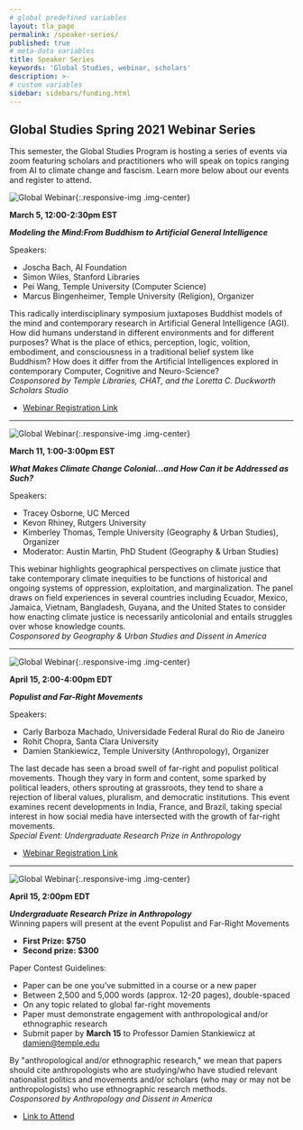 ```yaml
---
# global predefined variables
layout: tla_page
permalink: /speaker-series/
published: true
# meta-data variables
title: Speaker Series
keywords: 'Global Studies, webinar, scholars'
description: >-
# custom variables
sidebar: sidebars/funding.html  
---
```

## Global Studies Spring 2021 Webinar Series
This semester, the Global Studies Program is hosting a series of events via zoom featuring scholars and practitioners who will speak on topics ranging from AI to climate change and fascism. Learn more below about our events and register to attend.

![Global Webinar]({{site.baseurl}}/media/C-1.png){:.responsive-img .img-center}

**March 5, 12:00-2:30pm EST**<br>

**_Modeling the Mind:From Buddhism to Artificial General Intelligence_**<br>

Speakers:
- Joscha Bach, AI Foundation
- Simon Wiles, Stanford Libraries
- Pei Wang, Temple University (Computer Science)
- Marcus Bingenheimer, Temple University (Religion), Organizer

This radically interdisciplinary symposium juxtaposes Buddhist models of the mind and contemporary research in Artificial General Intelligence (AGI). How did humans understand in different environments and for different purposes? What is the place of ethics, perception, logic, volition, embodiment, and consciousness in a traditional belief system like Buddhism? How does it differ from the Artificial Intelligences explored in contemporary Computer, Cognitive and Neuro-Science?<br>
_Cosponsored by Temple Libraries, CHAT, and the Loretta C. Duckworth Scholars Studio_<br>
- [Webinar Registration Link]( https://bit.ly/3jg0fFs)

___

![Global Webinar]({{site.baseurl}}/media/C-2.png){:.responsive-img .img-center}

**March 11, 1:00-3:00pm EST**<br>

**_What Makes Climate Change Colonial...and How Can it be Addressed as Such?_**<br>

Speakers:
- Tracey Osborne, UC Merced
- Kevon Rhiney, Rutgers University
- Kimberley Thomas, Temple University (Geography & Urban Studies), Organizer 
- Moderator: Austin Martin, PhD Student (Geography & Urban Studies)

This webinar highlights geographical perspectives on climate justice that take contemporary climate inequities to be functions of historical and ongoing systems of oppression, exploitation, and marginalization. The panel draws on field experiences in several countries including Ecuador, Mexico, Jamaica, Vietnam, Bangladesh, Guyana, and the United States to consider how enacting climate justice is necessarily anticolonial and entails struggles over whose knowledge counts.<br>
_Cosponsored by Geography & Urban Studies and Dissent in America_<br>

___

![Global Webinar]({{site.baseurl}}/media/C-3.png){:.responsive-img .img-center}

**April 15, 2:00-4:00pm EDT**<br>

**_Populist and Far-Right Movements_**<br>

Speakers:
- Carly Barboza Machado, Universidade Federal Rural do Rio de Janeiro 
- Rohit Chopra, Santa Clara University
- Damien Stankiewicz, Temple University (Anthropology), Organizer

The last decade has seen a broad swell of far-right and populist political movements. Though they vary in form and content, some sparked by political leaders, others sprouting at grassroots, they tend to share a rejection of liberal values, pluralism, and democratic institutions. This event examines recent developments in India, France, and Brazil, taking special interest in how social media have intersected with the growth of far-right movements.<br>
_Special Event: Undergraduate Research Prize in Anthropology_<br>
- [Webinar Registration Link](https://bit.ly/3pYsA5T)

___

![Global Webinar]({{site.baseurl}}/media/C-4.png){:.responsive-img .img-center}

**April 15, 2:00pm EDT**<br>

**_Undergraduate Research Prize in Anthropology_**<br>
Winning papers will present at the event Populist and Far-Right Movements
- **First Prize: $750** 
- **Second prize: $300**<br>

Paper Contest Guidelines:
- Paper can be one you’ve submitted in a course or a new paper
- Between 2,500 and 5,000 words (approx. 12-20 pages), double-spaced
- On any topic related to global far-right movements
- Paper must demonstrate engagement with anthropological and/or ethnographic research
- Submit paper by **March 15** to Professor Damien Stankiewicz at [damien@temple.edu](mailto:damien@temple.edu)

By "anthropological and/or ethnographic research," we mean that papers should cite anthropologists who are studying/who have studied relevant nationalist politics and movements and/or scholars (who may or may not be anthropologists) who use ethnographic research methods.<br>
_Cosponsored by Anthropology and Dissent in America_
- [Link to Attend](https://bit.ly/3pYsA5T) 
